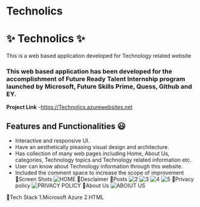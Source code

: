 # Technolics
# ✨ Technolics ✨

This is a web based application developed for Technology related website

### This web based application has been developed for the accomplishment of Future Ready Talent Internship program launched by Microsoft, Future Skills Prime, Quess, Github and EY.


**Project Link** -https://Technolics.azurewebsites.net

## Features and Functionalities 😃

- Interactive and responsive UI.
- Have an aesthetically pleasing visual design and architecture.
- Has collection of many web pages including Home, About Us, categories, Technology topics and Technology related information etc.
- User can know about Technology information through this website.
- Included the comment space to increase the scope of improvement 
🔗Screen Shots
![HOME](https://user-images.githubusercontent.com/118967277/204201097-e5f0c119-2beb-4099-9b18-daa3b678d50f.jpg)
🔗Desclaimer
🔗Posts
![2](https://user-images.githubusercontent.com/118967277/204202382-f417c7c0-8ba3-419d-ba70-b183eb5300bc.jpg)
![3](https://user-images.githubusercontent.com/118967277/204201665-a31178e6-de8f-45bc-92d2-284555d234d2.jpg)
![4](https://user-images.githubusercontent.com/118967277/204202419-4f0906ed-6057-471f-b83c-53dd6d49c288.jpg)
![5](https://user-images.githubusercontent.com/118967277/204201739-3c117449-2340-4097-8ef0-ae2af2c61968.jpg)
🔗Privacy policy
![PRIVACY POLICY](https://user-images.githubusercontent.com/118967277/204201818-9a9e7e6e-d369-40a7-8a4c-faea96e5e6da.jpg)
🔗About Us
![ABOIUT US](https://user-images.githubusercontent.com/118967277/204202553-0ea92c53-2b2e-42ad-bb8b-e6d009a39356.jpg)

🔗Tech Stack
1.Microsoft Azure
2.HTML
